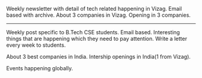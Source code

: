 Weekly newsletter with detail of tech related happening in Vizag. Email based with archive.
About 3 companies in Vizag. Opening in 3 companies.

---

Weekly post specific to B.Tech CSE students. Email based. Interesting things that are happening which they need to pay attention.
Write a letter every week to students.

About 3 best companies in India.
Intership openings in India(1 from Vizag).

Events happening globally.
